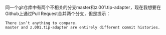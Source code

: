 <!--
 * @Author: LetMeFly
 * @Date: 2024-09-19 10:38:45
 * @LastEditors: LetMeFly
 * @LastEditTime: 2024-09-19 10:40:30
-->
同一个git仓库中有两个不相关的分支master和z.001.tip-adapter，现在我想要在Github上通过Pull Request合并两个分支，但是提示：
```
There isn’t anything to compare.
master and z.001.tip-adapter are entirely different commit histories.
```